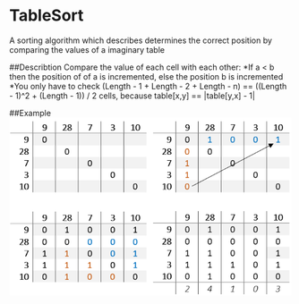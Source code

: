 # TableSort
A sorting algorithm which describes determines the correct position by comparing the values of a imaginary table

##Describtion
Compare the value of each cell with each other:
*If a < b then the position of of a is incremented, else the position b is incremented
*You only have to check (Length - 1 + Length - 2 + Length - n) == ((Length - 1)^2 + (Length - 1)) / 2 cells, because table[x,y] == |table[y,x] - 1|

##Example
![Control Overview](SampleSort.PNG "Example")
